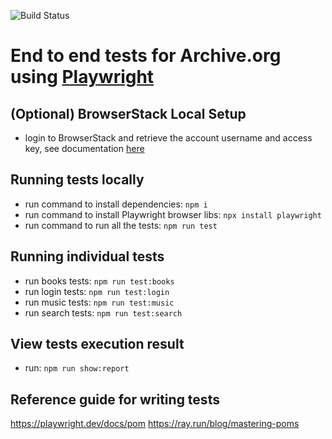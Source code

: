 ![Build Status](https://github.com/internetarchive/archiveorg-e2e-tests/actions/workflows/main.yml/badge.svg)

# End to end tests for Archive.org using [Playwright](https://playwright.dev/)

## (Optional) BrowserStack Local Setup

- login to BrowserStack and retrieve the account username and access key, see documentation [here](https://www.browserstack.com/docs/automate/playwright/getting-started/nodejs/test-runner)


## Running tests locally

- run command to install dependencies: `npm i`
- run command to install Playwright browser libs: `npx install playwright`
- run command to run all the tests: `npm run test`

## Running individual tests

- run books tests: `npm run test:books`
- run login tests: `npm run test:login`
- run music tests: `npm run test:music`
- run search tests: `npm run test:search`

## View tests execution result

- run: `npm run show:report`


## Reference guide for writing tests

https://playwright.dev/docs/pom
https://ray.run/blog/mastering-poms
